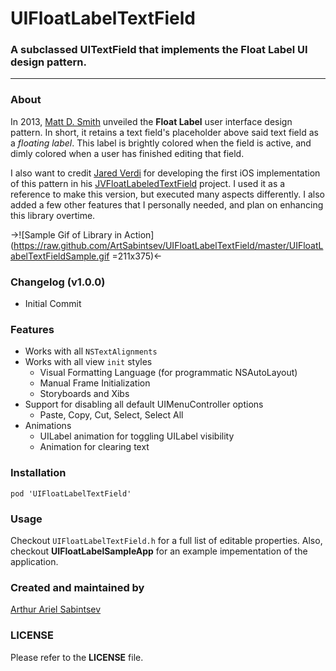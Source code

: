 # UIFloatLabelTextField
### A subclassed UITextField that implements the Float Label UI design pattern. 
___

### About
In 2013, [Matt D. Smith](http://twitter.com/mds) unveiled the **Float Label** user interface design pattern. In short, it retains a text field's placeholder above said text field as a *floating label*. This label is brightly colored when the field is active, and dimly colored when a user has finished editing that field. 

I also want to credit [Jared Verdi](http://twitter.com/jverdi) for developing the first iOS implementation of this pattern in his [JVFloatLabeledTextField](https://github.com/jverdi/JVFloatLabeledTextField) project. I used it as a reference to make this version, but executed many aspects differently. I also added a few other features that I personally needed, and plan on enhancing this library overtime.

->![Sample Gif of Library in Action](https://raw.github.com/ArtSabintsev/UIFloatLabelTextField/master/UIFloatLabelTextFieldSample.gif =211x375)<-

### Changelog (v1.0.0)
- Initial Commit

### Features
- Works with all `NSTextAlignments`
- Works with all view `init` styles
	- Visual Formatting Language (for programmatic NSAutoLayout)
	- Manual Frame Initialization
	- Storyboards and Xibs
- Support for disabling all default UIMenuController options
	- Paste, Copy, Cut, Select, Select All
- Animations
	- UILabel animation for toggling UILabel visibility
	- Animation for clearing text

### Installation
```
pod 'UIFloatLabelTextField'
```

### Usage
Checkout `UIFloatLabelTextField.h` for a full list of editable properties. Also, checkout **UIFloatLabelSampleApp** for an example impementation of the application.

### Created and maintained by
[Arthur Ariel Sabintsev](http://www.sabintsev.com/) 

### LICENSE
Please refer to the **LICENSE** file.
